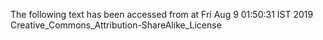 The following text has been accessed from at Fri Aug 9 01:50:31 IST 2019
Creative_Commons_Attribution-ShareAlike_License
